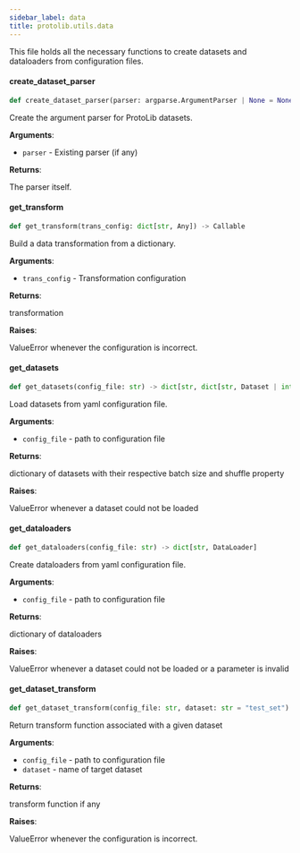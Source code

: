 ```yaml
---
sidebar_label: data
title: protolib.utils.data
---
```


This file holds all the necessary functions to create datasets and dataloaders from configuration files.

#### create\_dataset\_parser

```python
def create_dataset_parser(parser: argparse.ArgumentParser | None = None) -> argparse.ArgumentParser
```

Create the argument parser for ProtoLib datasets.

**Arguments**:

- `parser` - Existing parser (if any)

**Returns**:

  The parser itself.

#### get\_transform

```python
def get_transform(trans_config: dict[str, Any]) -> Callable
```

Build a data transformation from a dictionary.

**Arguments**:

- `trans_config` - Transformation configuration

**Returns**:

  transformation

**Raises**:

  ValueError whenever the configuration is incorrect.

#### get\_datasets

```python
def get_datasets(config_file: str) -> dict[str, dict[str, Dataset | int | bool]]
```

Load datasets from yaml configuration file.

**Arguments**:

- `config_file` - path to configuration file
  

**Returns**:

  dictionary of datasets with their respective batch size and shuffle property
  

**Raises**:

  ValueError whenever a dataset could not be loaded

#### get\_dataloaders

```python
def get_dataloaders(config_file: str) -> dict[str, DataLoader]
```

Create dataloaders from yaml configuration file.

**Arguments**:

- `config_file` - path to configuration file
  

**Returns**:

  dictionary of dataloaders
  

**Raises**:

  ValueError whenever a dataset could not be loaded or a parameter is invalid

#### get\_dataset\_transform

```python
def get_dataset_transform(config_file: str, dataset: str = "test_set") -> Callable | None
```

Return transform function associated with a given dataset

**Arguments**:

- `config_file` - path to configuration file
- `dataset` - name of target dataset
  

**Returns**:

  transform function if any
  

**Raises**:

  ValueError whenever the configuration is incorrect.


